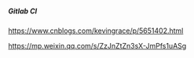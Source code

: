 ##### Gitlab CI

https://www.cnblogs.com/kevingrace/p/5651402.html

https://mp.weixin.qq.com/s/ZzJnZtZn3sX-JmPfs1uASg

